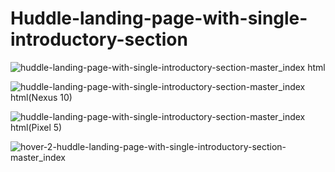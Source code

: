 # Huddle-landing-page-with-single-introductory-section

![huddle-landing-page-with-single-introductory-section-master_index html](https://github.com/randjelovic-jelena/Huddle-landing-page-with-single-introductory-section/assets/125824089/69ba82d7-963b-45ee-b354-3ac6767a33b1)

![huddle-landing-page-with-single-introductory-section-master_index html(Nexus 10)](https://github.com/randjelovic-jelena/Huddle-landing-page-with-single-introductory-section/assets/125824089/b8c46962-5154-446c-8eb8-35efff38dfd1)

![huddle-landing-page-with-single-introductory-section-master_index html(Pixel 5)](https://github.com/randjelovic-jelena/Huddle-landing-page-with-single-introductory-section/assets/125824089/4315b40e-0994-4bb0-808d-1ef75c69115a)


![hover-2-huddle-landing-page-with-single-introductory-section-master_index](https://github.com/randjelovic-jelena/Huddle-landing-page-with-single-introductory-section/assets/125824089/3413a25e-212e-45e3-ac7e-7c2b98f6e090)

